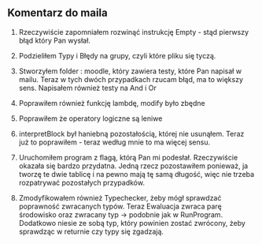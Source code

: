 ## Komentarz do maila

1) Rzeczywiście zapomniałem rozwinąć instrukcję Empty - stąd pierwszy błąd który Pan wysłał.

2) Podzieliłem Typy i Błędy na grupy, czyli które pliku się tyczą.

3) Stworzyłem folder : moodle, który zawiera testy, które Pan napisał w mailu. Teraz w tych dwóch przypadkach rzucam błąd, ma to większy sens. Napisałem również testy na And i Or

4) Poprawiłem również funkcję lambdę, modify było zbędne

5) Poprawiłem że operatory logiczne są leniwe

6) interpretBlock był haniebną pozostałością, której nie usunąłem. Teraz już to poprawiłem - teraz według mnie to ma więcej sensu.

7) Uruchomiłem program z flagą, którą Pan mi podesłał. Rzeczywiście okazała się bardzo przydatna. Jedną rzecz pozostawiłem ponieważ, ja tworzę te dwie tablicę i na pewno mają tę samą długość, więc nie trzeba rozpatrywać pozostałych przypadków.

8) Zmodyfikowałem również Typechecker, żeby mógł sprawdzać poprawność zwracanych typów. Teraz Ewaluacja zwraca parę środowisko oraz zwracany typ -> podobnie jak w RunProgram. Dodatkowo niesie ze sobą typ, który powinien zostać zwrócony, żeby sprawdząc w returnie czy typy się zgadzają.

